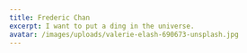 ```yaml
---
title: Frederic Chan
excerpt: I want to put a ding in the universe.
avatar: /images/uploads/valerie-elash-690673-unsplash.jpg
---
```


